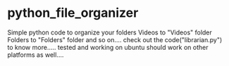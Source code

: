 # python_file_organizer

Simple python code to organize your folders
Videos to "Videos" folder
Folders to "Folders" folder
and so on....
check out the code("librarian.py") to know more.....
tested and working on ubuntu
should work on other platforms as well....
